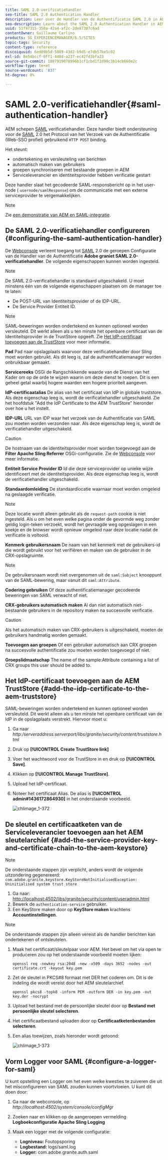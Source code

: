 ```yaml
---
title: SAML 2.0-verificatiehandler
seo-title: SAML 2.0 Authentication Handler
description: Leer over de Handler van de Authentificatie SAML 2.0 in AEM.
seo-description: Learn about the SAML 2.0 Authentication Handler in AEM.
uuid: 51f97315-350a-42a4-af2c-2de87307c6ad
contentOwner: Guillaume Carlino
products: SG_EXPERIENCEMANAGER/6.5/SITES
topic-tags: Security
content-type: reference
discoiquuid: 6ed09b5d-5089-43d2-b9d5-e7db57be5c02
exl-id: 8e54bccf-0ff1-448d-a237-ec42fd3bfa23
source-git-commit: 1807919078996b1cf1cbd1f2d90c3b14cb660e2c
workflow-type: tm+mt
source-wordcount: '837'
ht-degree: 0%

---
```


# SAML 2.0-verificatiehandler{#saml-authentication-handler}

AEM schepen [SAML](https://saml.xml.org/saml-specifications) verificatiehandler. Deze handler biedt ondersteuning voor de [SAML](https://saml.xml.org/saml-specifications) 2.0 het Protocol van het Verzoek van de Authentificatie (Web-SSO profiel) gebruikend `HTTP POST` binding.

Het steunt:

* ondertekening en versleuteling van berichten
* automatisch maken van gebruikers
* groepen synchroniseren met bestaande groepen in AEM
* Serviceleverancier en identiteitsprovider hebben verificatie gestart

Deze handler slaat het gecodeerde SAML-responsbericht op in het user-node ( `usernode/samlResponse`) om de communicatie met een externe serviceprovider te vergemakkelijken.

>[!NOTE]
>
>Zie [een demonstratie van AEM en SAML-integratie](https://experienceleague.adobe.com/docs/experience-cloud-kcs/kbarticles/KA-17481.html).

## De SAML 2.0-verificatiehandler configureren {#configuring-the-saml-authentication-handler}

De [Webconsole](/help/sites-deploying/configuring-osgi.md) verleent toegang tot [SAML](https://saml.xml.org/saml-specifications) 2.0 de geroepen Configuratie van de Handler van de Authentificatie **Adobe graniet SAML 2.0-verificatiehandler**. De volgende eigenschappen kunnen worden ingesteld.

>[!NOTE]
>
>De SAML 2.0-verificatiehandler is standaard uitgeschakeld. U moet minstens één van de volgende eigenschappen plaatsen om de manager toe te laten:
>
>* De POST-URL van Identiteitsprovider of de IDP-URL.
>* De Service Provider Entiteit ID.
>

>[!NOTE]
>
>SAML-beweringen worden ondertekend en kunnen optioneel worden versleuteld. Dit werkt alleen als u ten minste het openbare certificaat van de Identiteitsprovider in de TrustStore opgeeft. Zie [Het IdP-certificaat toevoegen aan de TrustStore](/help/sites-administering/saml-2-0-authenticationhandler.md#add-the-idp-certificate-to-the-aem-truststore) voor meer informatie.

**Pad** Pad naar opslagplaats waarvoor deze verificatiehandler door Sling moet worden gebruikt. Als dit leeg is, zal de authentificatiemanager worden onbruikbaar gemaakt.

**Servicereeks** OSGi de Rangschikkende waarde van de Dienst van het Kader om op de orde te wijzen waarin om deze dienst te roepen. Dit is een geheel getal waarbij hogere waarden een hogere prioriteit aangeven.

**IdP-certificaatalias** De alias van het certificaat van IdP in globale truststore. Als deze eigenschap leeg is, wordt de verificatiehandler uitgeschakeld. Zie het hoofdstuk &quot;Add the IdP Certificate to the AEM TrustStore&quot; hieronder over hoe u het instelt.

**IDP-URL** URL van IDP waar het verzoek van de Authentificatie van SAML zou moeten worden verzonden naar. Als deze eigenschap leeg is, wordt de verificatiehandler uitgeschakeld.

>[!CAUTION]
>
>De hostnaam van de identiteitsprovider moet worden toegevoegd aan de **Filter Apache Sling Referrer** OSGi-configuratie. Zie de [Webconsole](/help/sites-deploying/configuring-osgi.md) voor meer informatie.

**Entiteit Service Provider ID** Id die deze serviceprovider op unieke wijze identificeert met de identiteitsprovider. Als deze eigenschap leeg is, wordt de verificatiehandler uitgeschakeld.

**Standaardomleiding** De standaardlocatie waarnaar moet worden omgeleid na geslaagde verificatie.

>[!NOTE]
>
>Deze locatie wordt alleen gebruikt als de `request-path` cookie is niet ingesteld. Als u om het even welke pagina onder de gevormde weg zonder geldig login-teken verzoekt, wordt het gevraagde weg opgeslagen in een koekje
>en de browser wordt opnieuw omgeleid naar deze locatie nadat de verificatie is voltooid.

**Kenmerk gebruikersnaam** De naam van het kenmerk met de gebruikers-id die wordt gebruikt voor het verifiëren en maken van de gebruiker in de CRX-opslagruimte.

>[!NOTE]
>
>De gebruikersnaam wordt niet overgenomen uit de `saml:Subject` knooppunt van de SAML-bewering, maar vanuit dit `saml:Attribute`.

**Codering gebruiken** Of deze authentificatiemanager gecodeerde beweringen van SAML verwacht of niet.

**CRX-gebruikers automatisch maken** Al dan niet automatisch niet-bestaande gebruikers in de repository maken na succesvolle verificatie.

>[!CAUTION]
>
>Als het automatisch maken van CRX-gebruikers is uitgeschakeld, moeten de gebruikers handmatig worden gemaakt.

**Toevoegen aan groepen** Of een gebruiker automatisch aan CRX groepen na succesvolle authentificatie zou moeten worden toegevoegd of niet.

**Groepslidmaatschap** The name of the sample:Attribute containing a list of CRX groups this user should be added to.

## Het IdP-certificaat toevoegen aan de AEM TrustStore {#add-the-idp-certificate-to-the-aem-truststore}

SAML-beweringen worden ondertekend en kunnen optioneel worden versleuteld. Dit werkt alleen als u ten minste het openbare certificaat van de IdP in de opslagplaats verstrekt. Hiervoor moet u:

1. Ga naar *http:/serveraddress:serverport/libs/granite/security/content/truststore.html*
1. Druk op **[!UICONTROL Create TrustStore link]**
1. Voer het wachtwoord voor de TrustStore in en druk op **[!UICONTROL Save]**.
1. Klikken op **[!UICONTROL Manage TrustStore]**.
1. Upload het IdP-certificaat.
1. Noteer het certificaat Alias. De alias is **[!UICONTROL admin#1436172864930]** in het onderstaande voorbeeld.

   ![chlimage_1-372](assets/chlimage_1-372.png)

## De sleutel en certificaatketen van de Serviceleverancier toevoegen aan het AEM sleutelarchief {#add-the-service-provider-key-and-certificate-chain-to-the-aem-keystore}

>[!NOTE]
>
>De onderstaande stappen zijn verplicht, anders wordt de volgende uitzondering gegenereerd: `com.adobe.granite.keystore.KeyStoreNotInitialisedException: Uninitialised system trust store`

1. Ga naar: [http://localhost:4502/libs/granite/security/content/useradmin.html](http://localhost:4502/libs/granite/security/content/useradmin.html)
1. Bewerk de `authentication-service` gebruiker.
1. Een KeyStore maken door op **KeyStore maken** krachtens **Accountinstellingen**.

>[!NOTE]
>
>De onderstaande stappen zijn alleen vereist als de handler berichten kan ondertekenen of ontsleutelen.

1. Maak het certificaat/sleutelpaar voor AEM. Het bevel om het via open te produceren zou op het onderstaande voorbeeld moeten lijken:

   `openssl req -newkey rsa:2048 -new -x509 -days 3652 -nodes -out certificate.crt -keyout key.pem`

1. Zet de sleutel in PKCS#8 formaat met DER het coderen om. Dit is de indeling die wordt vereist door het AEM sleutelarchief.

   `openssl pkcs8 -topk8 -inform PEM -outform DER -in key.pem -out key.der -nocrypt`

1. Upload het bestand met de persoonlijke sleutel door op **Bestand met persoonlijke sleutel selecteren**.
1. Het certificaatbestand uploaden door op **Certificaatketenbestanden selecteren**.
1. Een alias toewijzen, zoals hieronder wordt getoond:

   ![chlimage_1-373](assets/chlimage_1-373.png)

## Vorm Logger voor SAML {#configure-a-logger-for-saml}

U kunt opstelling een Logger om het even welke kwesties te zuiveren die uit het misconfigureren van SAML zouden kunnen voortvloeien. U kunt dit doen door:

1. Ga naar de webconsole, op *http://localhost:4502/system/console/configMgr*
1. Zoeken naar en klikken op de aangeroepen vermelding **Logboekconfiguratie Apache Sling Logging**
1. Maak een logger met de volgende configuratie:

   * **Logniveau:** Foutopsporing
   * **Logbestand:** logs/saml.log
   * **Logger:** com.adobe.granite.auth.saml
